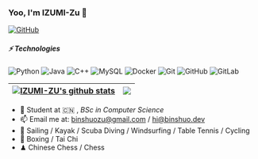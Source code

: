 ### Yoo, I'm IZUMI-Zu 👋

[![GitHub](https://img.shields.io/badge/dynamic/json?logo=github&label=GitHub&labelColor=495867&color=495867&query=%24.data.totalSubs&url=https%3A%2F%2Fapi.spencerwoo.com%2Fsubstats%2F%3Fsource%3Dgithub%26queryKey%3Dhayschan&style=flat-square)](https://github.com/IZUMI-Zu)

##### ⚡ Technologies

![Python](https://img.shields.io/badge/-Python-black?style=flat-square&logo=Python)
![Java](https://img.shields.io/badge/-java-E34A86?style=flat-square&logo=java)
![C++](https://img.shields.io/badge/-C++-00599C?style=flat-square&logo=c)
![MySQL](https://img.shields.io/badge/-MySQL-black?style=flat-square&logo=mysql)
![Docker](https://img.shields.io/badge/-Docker-black?style=flat-square&logo=docker)
![Git](https://img.shields.io/badge/-Git-black?style=flat-square&logo=git)
![GitHub](https://img.shields.io/badge/-GitHub-181717?style=flat-square&logo=github)
![GitLab](https://img.shields.io/badge/-GitLab-FCA121?style=flat-square&logo=gitlab)


| <a href="https://github.com/anuraghazra/github-readme-stats"><img align="center" src="https://github-readme-stats.vercel.app/api?username=IZUMI-ZU&show_icons=true&count_private=true&include_all_commits=true&theme=buefy&hide_border=true" alt="IZUMI-ZU's github stats" /></a> | <a href="https://github.com/anuraghazra/github-readme-stats"><img align="center" src="https://github-readme-stats.vercel.app/api/top-langs/?username=IZUMI-ZU&layout=compact&theme=buefy&hide_border=true" /></a> |
| :----------------------------------------------------------- | ------------------------------------------------------------ |

- 🍻 Student at 🇨🇳 , _BSc in Computer Science_
- 📫 Email me at: binshuozu@gmail.com / hi@binshuo.dev
- 🏃 Sailing / Kayak / Scuba Diving / Windsurfing / Table Tennis / Cycling
- 🥋 Boxing / Tai Chi
- ♟ Chinese Chess / Chess 


